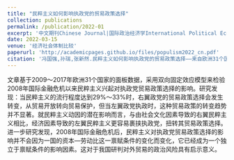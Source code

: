 ```yaml
---
title: "民粹主义如何影响执政党的贸易政策选择"
collection: publications
permalink: /publication/2022-01
excerpt: '中文期刊Chinese Journal|国际政治经济学International Political Economics'
date: 2022-03-15
venue: '经济社会体制比较'
paperurl: 'http://academicpages.github.io/files/populism2022_cn.pdf'
citation: '冯国强,孙瑞,张新然.民粹主义如何影响执政党的贸易政策选择——来自欧洲31个国家的经验证据[J].经济社会体制比较,2022(02):145-157.'
---
```


文章基于2009～2017年欧洲31个国家的面板数据，采用双向固定效应模型来检验2008年国际金融危机以来民粹主义兴起对执政党贸易政策选择的影响。研究发现：当民粹主义的流行程度达到29%～33%时，右翼政党的贸易政策选择会发生转变，从贸易开放转向贸易保护，但当左翼政党执政时，这种贸易政策的转变趋势并不显著。就民粹主义动因的潜在影响而言，与由社会文化因素导致的右翼民粹主义相比，经济因素导致的左翼民粹主义更容易裹挟执政党，扭转其贸易政策选择。进一步研究发现，2008年国际金融危机后，民粹主义对执政党贸易政策选择的影响并不会因为一国的资本—劳动比这一禀赋条件的变化而变化，它已经成为一个独立于禀赋条件的影响因素。这对于我国研判对外贸易的政治风险具有启示意义。 